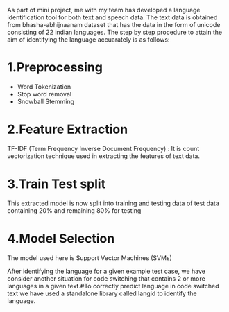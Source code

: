 As part of mini project, me with my team has developed a language identification tool for both text and speech data.
The text data is obtained from bhasha-abhijnaanam dataset that has the data in the form of unicode consisting of 22 indian languages.
The step by step procedure to attain the aim of identifying the language accuarately is as follows:

# 1.Preprocessing
* Word Tokenization
* Stop word removal
* Snowball Stemming

# 2.Feature Extraction
TF-IDF (Term Frequency Inverse Document Frequency) : It is count vectorization technique used in extracting the features of text data.

# 3.Train Test split
This extracted model is now split into training and testing data of test data containing 20% and remaining 80% for testing

# 4.Model Selection
The model used here is Support Vector Machines (SVMs)

After identifying the language for a given example test case, we have consider another situation for code switching that contains 2 or more languages in a given text.#To correctly predict language in code switched text we have used a standalone library called langid to identify the language.
